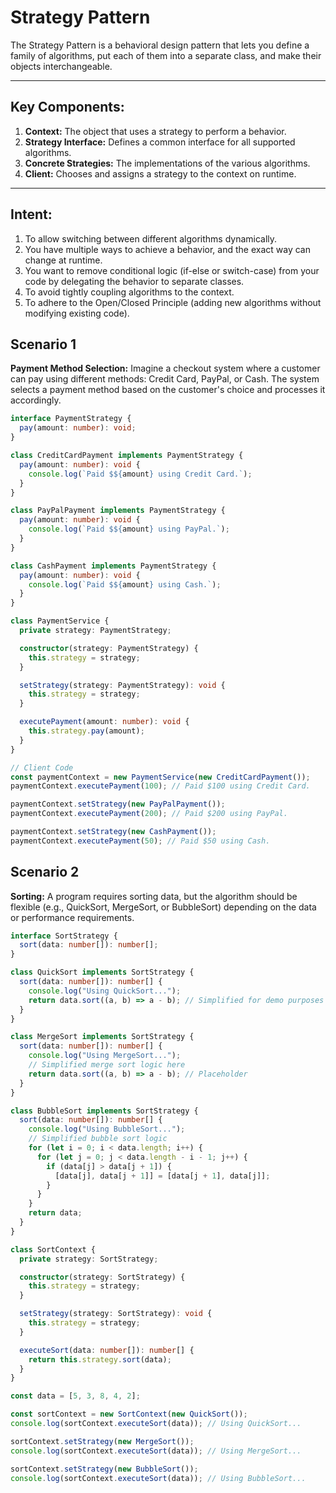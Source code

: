 # Strategy Pattern

The Strategy Pattern is a behavioral design pattern that lets you define a family of algorithms, put each of them into a separate class, and make their objects interchangeable.

---

## **Key Components:**

1. **Context:** The object that uses a strategy to perform a behavior.
2. **Strategy Interface:** Defines a common interface for all supported algorithms.
3. **Concrete Strategies:** The implementations of the various algorithms.
4. **Client:** Chooses and assigns a strategy to the context on runtime.

---

## **Intent:**

1. To allow switching between different algorithms dynamically.
2. You have multiple ways to achieve a behavior, and the exact way can change at runtime.
3. You want to remove conditional logic (if-else or switch-case) from your code by delegating the behavior to separate classes.
4. To avoid tightly coupling algorithms to the context.
5. To adhere to the Open/Closed Principle (adding new algorithms without modifying existing code).

## Scenario 1

**Payment Method Selection:** Imagine a checkout system where a customer can pay using different methods: Credit Card, PayPal, or Cash. The system selects a payment method based on the customer's choice and processes it accordingly.

```ts
interface PaymentStrategy {
  pay(amount: number): void;
}

class CreditCardPayment implements PaymentStrategy {
  pay(amount: number): void {
    console.log(`Paid $${amount} using Credit Card.`);
  }
}

class PayPalPayment implements PaymentStrategy {
  pay(amount: number): void {
    console.log(`Paid $${amount} using PayPal.`);
  }
}

class CashPayment implements PaymentStrategy {
  pay(amount: number): void {
    console.log(`Paid $${amount} using Cash.`);
  }
}

class PaymentService {
  private strategy: PaymentStrategy;

  constructor(strategy: PaymentStrategy) { 
    this.strategy = strategy;
  }

  setStrategy(strategy: PaymentStrategy): void {
    this.strategy = strategy;
  }

  executePayment(amount: number): void {
    this.strategy.pay(amount);
  }
}

// Client Code
const paymentContext = new PaymentService(new CreditCardPayment());
paymentContext.executePayment(100); // Paid $100 using Credit Card.

paymentContext.setStrategy(new PayPalPayment());
paymentContext.executePayment(200); // Paid $200 using PayPal.

paymentContext.setStrategy(new CashPayment());
paymentContext.executePayment(50); // Paid $50 using Cash.

```

## Scenario 2

**Sorting:** A program requires sorting data, but the algorithm should be flexible (e.g., QuickSort, MergeSort, or BubbleSort) depending on the data or performance requirements.

```ts
interface SortStrategy {
  sort(data: number[]): number[];
}

class QuickSort implements SortStrategy {
  sort(data: number[]): number[] {
    console.log("Using QuickSort...");
    return data.sort((a, b) => a - b); // Simplified for demo purposes
  }
}

class MergeSort implements SortStrategy {
  sort(data: number[]): number[] {
    console.log("Using MergeSort...");
    // Simplified merge sort logic here
    return data.sort((a, b) => a - b); // Placeholder
  }
}

class BubbleSort implements SortStrategy {
  sort(data: number[]): number[] {
    console.log("Using BubbleSort...");
    // Simplified bubble sort logic
    for (let i = 0; i < data.length; i++) {
      for (let j = 0; j < data.length - i - 1; j++) {
        if (data[j] > data[j + 1]) {
          [data[j], data[j + 1]] = [data[j + 1], data[j]];
        }
      }
    }
    return data;
  }
}

class SortContext {
  private strategy: SortStrategy;

  constructor(strategy: SortStrategy) {
    this.strategy = strategy;
  }

  setStrategy(strategy: SortStrategy): void {
    this.strategy = strategy;
  }

  executeSort(data: number[]): number[] {
    return this.strategy.sort(data);
  }
}

const data = [5, 3, 8, 4, 2];

const sortContext = new SortContext(new QuickSort());
console.log(sortContext.executeSort(data)); // Using QuickSort...

sortContext.setStrategy(new MergeSort());
console.log(sortContext.executeSort(data)); // Using MergeSort...

sortContext.setStrategy(new BubbleSort());
console.log(sortContext.executeSort(data)); // Using BubbleSort...

```
